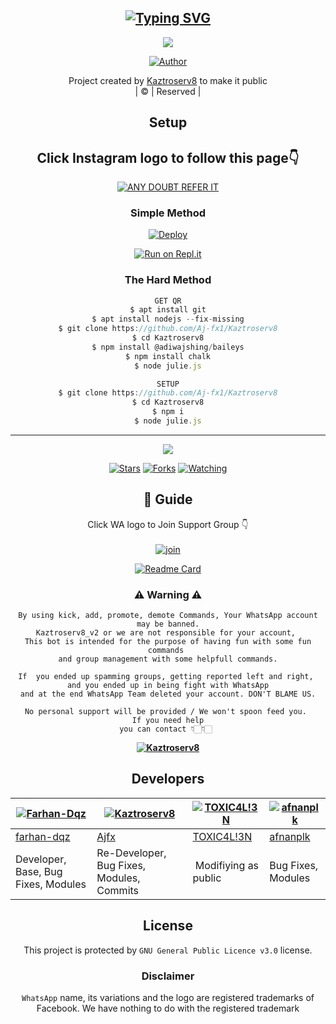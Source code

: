 <div align="center">

## [![Typing SVG](https://readme-typing-svg.herokuapp.com?font=Lemon+milk&color=F7000&lines=Welcome+to+Kaztroserv8+WA+Bot+repo;Created+by+Aj+fx;This+is+a+userbot+privet+and+public+bot;With+more+features)](https://git.io/typing-svg)

 </a>
</p>

<div align="center">
  <p align="center">
<img src=https://i.imgur.com/jDkKLYG.jpeg>
</p>
  <p align="center">
<a href="https://github.com/cyberchekuthan"><img title="Author" src="https://img.shields.io/badge/Author-Kaztroserv8-cyberchekuthan/Kaztroserv8_v2?color=blue&style=for-the-badge&logo=whatsapp"></a>
</p>
</div>
<p align="center">
Project created by <a href="https://github.com/cyberchekuthan">Kaztroserv8</a> to make it public
    <br>
       | © |
        Reserved |
    <br> 
</p>

## Setup
<div align="center"> 


## Click Instagram logo to follow this page👇

 [![ANY DOUBT REFER IT](photo/instagram.png)](https://youtu.be/5MKycJxmA4c)


  ### Simple Method
  
[![Deploy](https://www.herokucdn.com/deploy/button.svg)](https://heroku.com/deploy?template=https://github.com/Aj-fx1/Kaztroserv8.git)



  
[![Run on Repl.it](https://repl.it/badge/github/quiec/whatsAlfa)](https://replit.com/@Amalser/Amalser)
  
### The Hard Method
```js
GET QR
$ apt install git
$ apt install nodejs --fix-missing
$ git clone https://github.com/Aj-fx1/Kaztroserv8
$ cd Kaztroserv8
$ npm install @adiwajshing/baileys
$ npm install chalk
$ node julie.js
```
      
```js
SETUP
$ git clone https://github.com/Aj-fx1/Kaztroserv8
$ cd Kaztroserv8
$ npm i
$ node julie.js
```

----

  <p align="center">
  <a href="httsp://github.com/Aj-fx1/Kaztroserv8">
    
<a href="https://github.com/Aj-fx1/followers">
<img src="https://img.shields.io/github/repo-size/cyberchekuthan/Kaztroserv8_v2?color=green&label=Repo%20total%20size&style=plastic">
<p align="center">
<a href="https://github.com/Aj-fx1/followers"
<img title="Followers" src="https://img.shields.io/github/followers/Aj-fx1?color=blue&style=flat-square"></a>
<a href="https://github.com/Aj-fx1/Kaztroserv8/stargazers/"><img title="Stars" src="https://img.shields.io/github/stars/Aj-fx1/Kaztroserv8?color=blue&style=flat-square"></a>
<a href="https://github.com/Aj-fx1/Kaztroserv8/network/members"><img title="Forks" src="https://img.shields.io/github/forks/Aj-fx1/Kaztroserv8?color=blue&style=flat-square"></a>
<a href="https://github.com/Aj-fx1/Kaztroserv8/watchers"><img title="Watching" src="https://img.shields.io/github/watchers/Aj-fx1/Kaztroserv8?label=Watchers&color=blue&style=flat-square"></a>
</p>

## 📢 Guide
Click WA logo to Join Support Group 👇
    <br>
<br>
  [![join](https://github.com/Alien-alfa/PublicBot/blob/main/wlogo.svg.png)](https://chat.whatsapp.com/L38gYwSPTBILW3K4kdvMY1)
  <div align="center">
       
  [![Readme Card](https://github-readme-stats.vercel.app/api/pin/?username=Aj-fx1&repo=Kaztroserv8&theme=nightowl)](https://github.com/Aj-fx1/Kaztroserv8)
  </div>
    
### ⚠ Warning ⚠

```
By using kick, add, promote, demote Commands, Your WhatsApp account may be banned.
Kaztroserv8_v2 or we are not responsible for your account, 
This bot is intended for the purpose of having fun with some fun commands 
and group management with some helpfull commands.

If  you ended up spamming groups, getting reported left and right, 
and you ended up in being fight with WhatsApp
and at the end WhatsApp Team deleted your account. DON'T BLAME US.

No personal support will be provided / We won't spoon feed you. 
If you need help
you can contact 👇🏻👇🏻 
```
**[![Kaztroserv8](https://raw.githubusercontent.com/rodrigograca31/rodrigograca31/master/matrix.svg)](http://wa.me/918281440156?text=Can%20you%20help%20bro)**

## Developers
  <div align="center">
    
  [![Farhan-Dqz](https://github.com/farhan-dqz.png?size=100)](https://github.com/farhan-dqz) | [![Kaztroserv8](https://github.com/Aj-fx1.png?size=100)](https://github.com/Aj-fx1) |  [![TOXIC4L!3N](https://github.com/Alien-alfa.png?size=100)](https://github.com/AI-VIKI) | [![afnanplk](https://github.com/afnanplk.png?size=100)](https://github.com/afnanplk) 
----|----|----|----
[farhan-dqz](https://github.com/farhan-dqz) | [Ajfx](https://github.com/Aj-fx1) | [TOXIC4L!3N](https://github.com/AI-VIKI) | [afnanplk](https://github.com/afnanplk) 
Developer, Base, Bug Fixes, Modules| Re-Developer, Bug Fixes, Modules, Commits |  Modifiying  as   public | Bug Fixes, Modules 
  </div>
    


## License
This project is protected by `GNU General Public Licence v3.0` license.

### Disclaimer
`WhatsApp` name, its variations and the logo are registered trademarks of Facebook. We have nothing to do with the registered trademark
